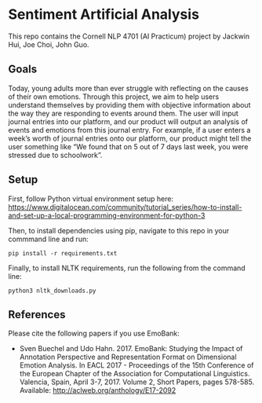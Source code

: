 # Sentiment Artificial Analysis

This repo contains the Cornell NLP 4701 (AI Practicum) project by Jackwin Hui, Joe Choi, John Guo. 

## Goals 

Today, young adults more than ever struggle with reflecting on the causes of their own emotions. Through this project, we aim to help users understand themselves by providing them with objective information about the way they are responding to events around them. The user will input journal entries into our platform, and our product will output an analysis of events and emotions from this journal entry. For example, if a user enters a week’s worth of journal entries onto our platform, our product might tell the user something like “We found that on 5 out of 7 days last week, you were stressed due to schoolwork”.

## Setup 

First, follow Python virtual environment setup here:  https://www.digitalocean.com/community/tutorial_series/how-to-install-and-set-up-a-local-programming-environment-for-python-3 

Then, to install dependencies using pip, navigate to this repo in your commmand line and run: 

```
pip install -r requirements.txt
```

Finally, to install NLTK requirements, run the following from the command line: 

```
python3 nltk_downloads.py
```

## References
Please cite the following papers if you use EmoBank:
* Sven Buechel and Udo Hahn. 2017. EmoBank: Studying the Impact of Annotation Perspective and Representation Format on Dimensional Emotion Analysis. In EACL 2017 - Proceedings of the 15th Conference of the European Chapter of the Association for Computational Linguistics. Valencia, Spain, April 3-7, 2017. Volume 2, Short Papers, pages 578-585. Available: http://aclweb.org/anthology/E17-2092



